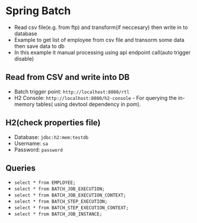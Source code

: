 # Spring Batch
- Read csv file(e.g. from ftp) and transform(if neccesary) then write in to database
- Example to get list of employee from csv file and transorm some data then save data to db
- In this example it manual processing using api endpoint call(auto trigger disable)

## Read from CSV and write into DB
- Batch trigger point: `http://localhost:8080/rtl`
- H2 Console: `http://localhost:8080/h2-console` - For querying the in-memory tables( using devtool dependency in pom).

## H2(check properties file)
- Database: `jdbc:h2:mem:testdb`
- Username: `sa`
- Password: `password`


## Queries
- `select * from EMPLOYEE;`
- `select * from BATCH_JOB_EXECUTION;`
- `select * from BATCH_JOB_EXECUTION_CONTEXT;`
- `select * from BATCH_STEP_EXECUTION;`
- `select * from BATCH_STEP_EXECUTION_CONTEXT;`
- `select * from BATCH_JOB_INSTANCE;`